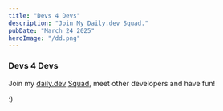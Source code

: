 ```yaml
---
title: "Devs 4 Devs"
description: "Join My Daily.dev Squad."
pubDate: "March 24 2025"
heroImage: "/dd.png"
---
```


<h3>Devs 4 Devs</h3>

Join my [daily.dev](https://daily.dev) [Squad](https://dly.to/bt3bhT2igJ8), meet other developers and have fun!

:)

<style>
    @media (max-width: 720px) {
        h3 {
            font-size: 1.5rem;
        }
    }
</style>
